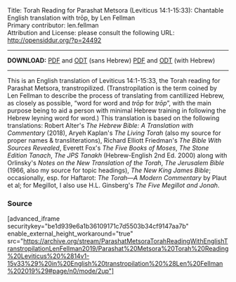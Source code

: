<html>
<head></head>
<body>
Title: Torah Reading for Parashat Metsora (Leviticus 14:1-15:33): Chantable English translation with trōp, by Len Fellman<br />
Primary contributor: len.fellman<br />
Attribution and License: please consult the following URL: <a href="http://opensiddur.org/?p=24492">http://opensiddur.org/?p=24492</a>
<p />
<hr />

<strong>DOWNLOAD:</strong> 
<a href="https://archive.org/download/ParashatMetsoraTorahReadingWithEnglishTranstropilationLenFellman2019/Parashat%20Metsora%20Torah%20Reading%20Leviticus%20%2814v1-15v33%29%20in%20English%20transtropilation%20%28Len%20Fellman%202019%29%20-%20english%20only.pdf">PDF</a> and <a href="https://archive.org/download/ParashatMetsoraTorahReadingWithEnglishTranstropilationLenFellman2019/Parashat%20Metsora%20Torah%20Reading%20Leviticus%20%2814v1-15v33%29%20in%20English%20transtropilation%20%28Len%20Fellman%202019%29%20-%20english%20only.odt">ODT</a> (sans Hebrew) 
<a href="https://archive.org/download/ParashatMetsoraTorahReadingWithEnglishTranstropilationLenFellman2019/Parashat%20Metsora%20Torah%20Reading%20Leviticus%20%2814v1-15v33%29%20in%20English%20transtropilation%20%28Len%20Fellman%202019%29.pdf">PDF</a> and <a href="https://archive.org/download/ParashatMetsoraTorahReadingWithEnglishTranstropilationLenFellman2019/Parashat%20Metsora%20Torah%20Reading%20Leviticus%20%2814v1-15v33%29%20in%20English%20transtropilation%20%28Len%20Fellman%202019%29.odt">ODT</a> (with Hebrew)


<hr />

This is an English translation of Leviticus 14:1-15:33, the Torah reading for Parashat Metsora, transtropilized. (Transtropilation is the term coined by Len Fellman to describe the process of translating from cantillized Hebrew, as closely as possible, “word for word and <em>trōp</em> for <em>trōp</em>”, with the main purpose being to aid a person with minimal Hebrew training in following the Hebrew leyning word for word.) This translation is based on the following translations: Robert Alter's <em>The Hebrew Bible: A Translation with Commentary</em> (2018), Aryeh Kaplan's <em>The Living Torah</em> (also my source for proper names & transliterations), Richard Elliott Friedman's <em>The Bible With Sources Revealed</em>, Everett Fox's <em>The Five Books of Moses</em>, <em>The Stone Edition Tanach</em>, <em>The JPS Tanakh</em> (Hebrew-English 2nd Ed. 2000) along with Orlinsky's <em>Notes on the New Translation of the Torah</em>, <em>The Jerusalem Bible</em> (1966, also my source for topic headings), <em>The New King James Bible</em>; occasionally, esp. for Haftarot: <em>The Torah—A Modern Commentary</em> by Plaut et al; for Megillot, I also use H.L. Ginsberg's <em>The Five Megillot and Jonah</em>.

<h3>Source</h3>

[advanced_iframe securitykey="be1d939e6a1b36109171c7d5503b34cf9147aa7b" enable_external_height_workaround="true" src="https://archive.org/stream/ParashatMetsoraTorahReadingWithEnglishTranstropilationLenFellman2019/Parashat%20Metsora%20Torah%20Reading%20Leviticus%20%2814v1-15v33%29%20in%20English%20transtropilation%20%28Len%20Fellman%202019%29#page/n0/mode/2up"]

</body>
</html>